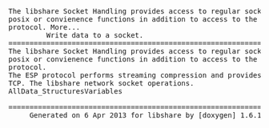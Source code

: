 <pre>



The libshare Socket Handling provides access to regular socket operations with
posix or convienence functions in addition to access to the ESP network
protocol. More...
         Write data to a socket.
===============================================================================
The libshare Socket Handling provides access to regular socket operations with
posix or convienence functions in addition to access to the ESP network
protocol.
The ESP protocol performs streaming compression and provides more security than
TCP. The libshare network socket operations.
AllData_StructuresVariables

===============================================================================
     Generated on 6 Apr 2013 for libshare by [doxygen] 1.6.1
</pre>
